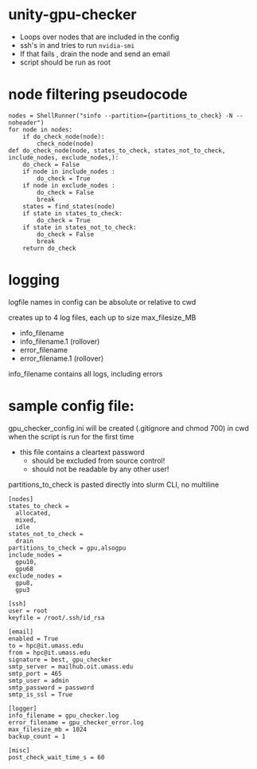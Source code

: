 # unity-gpu-checker
* Loops over nodes that are included in the config
* ssh's in and tries to run `nvidia-smi`
* If that fails , drain the node and send an email
* script should be run as root

# node filtering pseudocode
```
nodes = ShellRunner("sinfo --partition={partitions_to_check} -N --noheader")
for node in nodes:
    if do_check_node(node):
        check_node(node)
def do_check_node(node, states_to_check, states_not_to_check, include_nodes, exclude_nodes,):
    do_check = False
    if node in include_nodes : 
        do_check = True
    if node in exclude_nodes :
        do_check = False
        break
    states = find_states(node)
    if state in states_to_check:
        do_check = True
    if state in states_not_to_check:
        do_check = False
        break
    return do_check
```

# logging
logfile names in config can be absolute or relative to cwd

creates up to 4 log files, each up to size max_filesize_MB
  * info_filename
  * info_filename.1 (rollover)
  * error_filename
  * error_filename.1 (rollover)

info_filename contains all logs, including errors

# sample config file:
gpu_checker_config.ini will be created (.gitignore and chmod 700) in cwd when the script is run for the first time
* this file contains a cleartext password
  * should be excluded from source control!
  * should not be readable by any other user!

partitions_to_check is pasted directly into slurm CLI, no multiline

```
[nodes]
states_to_check = 
  allocated,
  mixed,
  idle
states_not_to_check = 
  drain
partitions_to_check = gpu,alsogpu
include_nodes = 
  gpu10,
  gpu68
exclude_nodes =
  gpu8,
  gpu3

[ssh]
user = root
keyfile = /root/.ssh/id_rsa

[email]
enabled = True
to = hpc@it.umass.edu
from = hpc@it.umass.edu
signature = best, gpu_checker
smtp_server = mailhub.oit.umass.edu
smtp_port = 465
smtp_user = admin
smtp_password = password
smtp_is_ssl = True

[logger]
info_filename = gpu_checker.log
error_filename = gpu_checker_error.log
max_filesize_mb = 1024
backup_count = 1

[misc]
post_check_wait_time_s = 60

```
